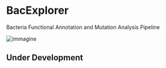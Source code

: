 # BacExplorer
Bacteria Functional Annotation and Mutation Analysis Pipeline

![immagine](https://github.com/gretep/BacExplorer/assets/57007795/a6cd4ac5-3fe9-4222-9913-1ccd6f0d70ae)

## Under Development
